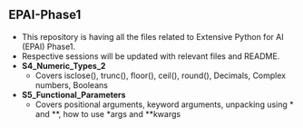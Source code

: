 ## EPAI-Phase1
 - This repository is having all the files related to Extensive Python for AI (EPAI) Phase1.
 - Respective sessions will be updated with relevant files and README.
 - **S4_Numeric_Types_2**
    - Covers isclose(), trunc(), floor(), ceil(), round(), Decimals, Complex numbers, Booleans
 - **S5_Functional_Parameters**
    - Covers positional arguments, keyword arguments, unpacking using * and **, how to use *args and **kwargs 
